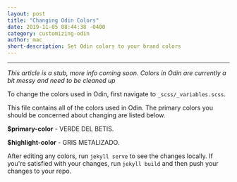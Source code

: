 ```yaml
---
layout: post
title: "Changing Odin Colors"
date: 2019-11-05 08:44:38 -0400
category: customizing-odin
author: mac
short-description: Set Odin colors to your brand colors
---
```


-----

*This article is a stub, more info coming soon. Colors in Odin are currently a bit messy and need to be cleaned up*

To change the colors used in Odin, first navigate to `_scss/_variables.scss`.

This file contains all of the colors used in Odin. The primary colors you should be concerned about changing are listed below.

**$primary-color** - VERDE DEL BETIS. 

**$highlight-color** - GRIS METALIZADO.

After editing any colors, run `jekyll serve` to see the changes locally. If you're satisfied with your changes, run `jekyll build` and then push your changes to your repo.
